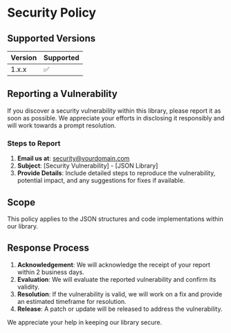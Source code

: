 # Security Policy

## Supported Versions

| Version | Supported          |
| ------- | ------------------ |
| 1.x.x   | :white_check_mark: |

## Reporting a Vulnerability

If you discover a security vulnerability within this library, please report it as soon as possible. We appreciate your efforts in disclosing it responsibly and will work towards a prompt resolution.

### Steps to Report

1. **Email us at**: security@yourdomain.com
2. **Subject**: [Security Vulnerability] - [JSON Library]
3. **Provide Details**: Include detailed steps to reproduce the vulnerability, potential impact, and any suggestions for fixes if available.

## Scope

This policy applies to the JSON structures and code implementations within our library.

## Response Process

1. **Acknowledgement**: We will acknowledge the receipt of your report within 2 business days.
2. **Evaluation**: We will evaluate the reported vulnerability and confirm its validity.
3. **Resolution**: If the vulnerability is valid, we will work on a fix and provide an estimated timeframe for resolution.
4. **Release**: A patch or update will be released to address the vulnerability.

We appreciate your help in keeping our library secure.
